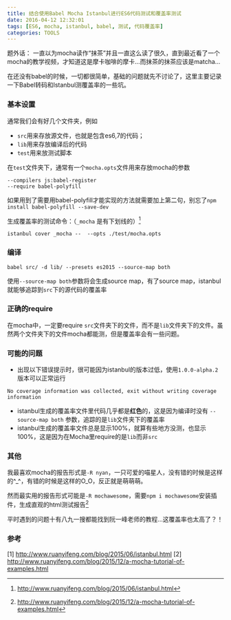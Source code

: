 ```yaml
---
title: 结合使用Babel Mocha Istanbul进行ES6代码测试和覆盖率测试
date: 2016-04-12 12:32:01
tags: [ES6, mocha, istanbul, babel, 测试, 代码覆盖率]
categories: TOOLS
---
```

题外话：
一直以为mocha读作“抹茶”并且一直这么读了很久，直到最近看了一个mocha的教学视频，才知道这是摩卡咖啡的摩卡…而抹茶的抹茶应该是matcha…

在还没有babel的时候，一切都很简单，基础的问题就先不讨论了，这里主要记录一下Babel转码和Istanbul测覆盖率的一些坑。

### 基本设置
通常我们会有好几个文件夹，例如
- `src`用来存放源文件，也就是包含es6,7的代码；
- `lib`用来存放编译后的代码
- `test`用来放测试脚本

在`test`文件夹下，通常有一个`mocha.opts`文件用来存放mocha的参数
```
--compilers js:babel-register
--require babel-polyfill
```
如果用到了需要用babel-polyfill才能实现的方法就需要加上第二句，别忘了`npm install babel-polyfill --save-dev`

生成覆盖率的测试命令：（`_mocha` 是有下划线的）[^1]
```
istanbul cover _mocha --  --opts ./test/mocha.opts
```

### 编译
```
babel src/ -d lib/ --presets es2015 --source-map both
```
使用`--source-map both`参数将会生成source map，有了source map，istanbul就能够追踪到`src`下的源代码的覆盖率

### 正确的require
在mocha中，一定要require `src`文件夹下的文件，而不是`lib`文件夹下的文件。虽然两个文件夹下的文件mocha都能测，但是覆盖率会有一些问题。

### 可能的问题
- 出现以下错误提示时，很可能因为istanbul的版本过低，使用`1.0.0-alpha.2`版本可以正常运行
```
No coverage information was collected, exit without writing coverage information
```
- istanbul生成的覆盖率文件里代码几乎都是**红色**的，这是因为编译时没有 `--source-map both` 参数，追踪的是`lib`文件夹下的覆盖率
- istanbul生成的覆盖率文件总是显示100%，就算有些地方没测，也显示100%，这是因为在Mocha里require的是`lib`而非`src`

### 其他
我最喜欢mocha的报告形式是`-R nyan`，一只可爱的喵星人，没有错的时候是这样的^_^，有错的时候是这样的O_O，反正就是萌萌萌。

然而最实用的报告形式可能是`-R mochawesome`，需要`npm i mochawesome`安装插件，生成直观的html测试报告[^2]

平时遇到的问题十有八九一搜都能找到阮一峰老师的教程…这覆盖率也太高了？！

### 参考
[1] http://www.ruanyifeng.com/blog/2015/06/istanbul.html
[2] http://www.ruanyifeng.com/blog/2015/12/a-mocha-tutorial-of-examples.html
[^1]: http://www.ruanyifeng.com/blog/2015/06/istanbul.html
[^2]: http://www.ruanyifeng.com/blog/2015/12/a-mocha-tutorial-of-examples.html
